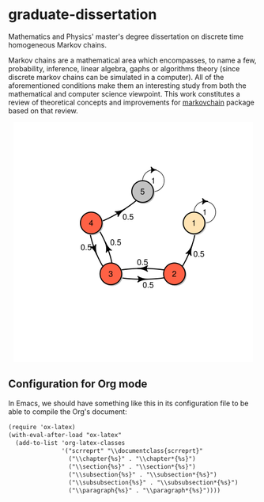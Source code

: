 # graduate-dissertation
Mathematics and Physics' master's degree dissertation on discrete time homogeneous Markov chains.

Markov chains are a mathematical area which encompasses, to name a few, probability, inference, linear
algebra, gaphs or algorithms theory (since discrete markov chains can be simulated in a computer). All of
the aforementioned conditions make them an interesting study from both the mathematical and computer science
viewpoint. This work constitutes a review of theoretical concepts and improvements for
[markovchain](https://github.com/spedygiorgio/markovchain) package based on that review.

<p align="center">
  <img src="./imgs/drunkards-mc.png">
</p>

## Configuration for Org mode
In Emacs, we should have something like this in its configuration file to be able to
compile the Org's document:

```
(require 'ox-latex)
(with-eval-after-load "ox-latex"
  (add-to-list 'org-latex-classes
               '("scrreprt" "\\documentclass{scrreprt}"
                 ("\\chapter{%s}" . "\\chapter*{%s}")
                 ("\\section{%s}" . "\\section*{%s}")
                 ("\\subsection{%s}" . "\\subsection*{%s}")
                 ("\\subsubsection{%s}" . "\\subsubsection*{%s}")
                 ("\\paragraph{%s}" . "\\paragraph*{%s}"))))
```
